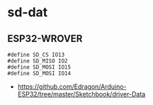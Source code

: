 
# sd-dat


## ESP32-WROVER 

    #define SD_CS IO13
    #define SD_MISO IO2
    #define SD_MOSI IO15
    #define SD_MOSI IO14

- https://github.com/Edragon/Arduino-ESP32/tree/master/Sketchbook/driver-Data